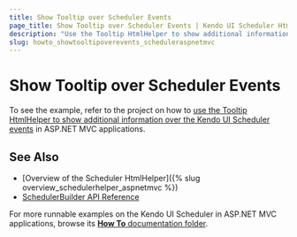 ```yaml
---
title: Show Tooltip over Scheduler Events
page_title: Show Tooltip over Scheduler Events | Kendo UI Scheduler HtmlHelper for ASP.NET MVC
description: "Use the Tooltip HtmlHelper to show additional information over the Kendo UI Scheduler events in ASP.NET MVC applications."
slug: howto_showtooltipoverevents_scheduleraspnetmvc
---
```


# Show Tooltip over Scheduler Events

To see the example, refer to the project on how to [use the Tooltip HtmlHelper to show additional information over the Kendo UI Scheduler events](https://github.com/telerik/ui-for-aspnet-mvc-examples/tree/master/scheduler/scheduler-tooltip-demo) in ASP.NET MVC applications.

## See Also

* [Overview of the Scheduler HtmlHelper]({% slug overview_schedulerhelper_aspnetmvc %})
* [SchedulerBuilder API Reference](/api/Kendo.Mvc.UI.Fluent/SchedulerBuilder)

For more runnable examples on the Kendo UI Scheduler in ASP.NET MVC applications, browse its [**How To** documentation folder](/helpers/scheduler/how-to/).
